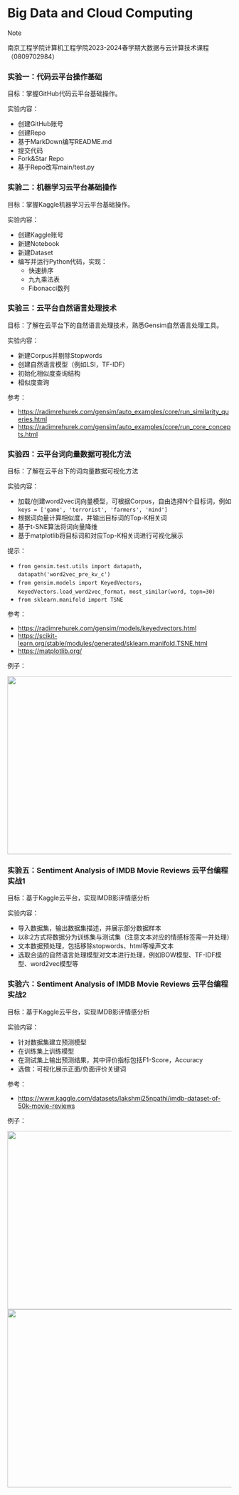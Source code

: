 # Big Data and Cloud Computing

> [!NOTE] 
> 南京工程学院计算机工程学院2023-2024春学期大数据与云计算技术课程（0809702984）




### 实验一：代码云平台操作基础

目标：掌握GitHub代码云平台基础操作。

实验内容：
- 创建GitHub账号
- 创建Repo
- 基于MarkDown编写README.md
- 提交代码
- Fork&Star Repo
- 基于Repo改写main/test.py

### 实验二：机器学习云平台基础操作

目标：掌握Kaggle机器学习云平台基础操作。

实验内容：
- 创建Kaggle账号
- 新建Notebook
- 新建Dataset
- 编写并运行Python代码，实现：
  - 快速排序
  - 九九乘法表
  - Fibonacci数列

### 实验三：云平台自然语言处理技术

目标：了解在云平台下的自然语言处理技术，熟悉Gensim自然语言处理工具。

实验内容：
- 新建Corpus并剔除Stopwords
- 创建自然语言模型（例如LSI，TF-IDF）
- 初始化相似度查询结构
- 相似度查询

参考：
- https://radimrehurek.com/gensim/auto_examples/core/run_similarity_queries.html
- https://radimrehurek.com/gensim/auto_examples/core/run_core_concepts.html

### 实验四：云平台词向量数据可视化方法

目标：了解在云平台下的词向量数据可视化方法

实验内容：
- 加载/创建word2vec词向量模型，可根据Corpus，自由选择N个目标词，例如 `keys = ['game', 'terrorist', 'farmers', 'mind']`
- 根据词向量计算相似度，并输出目标词的Top-K相关词
- 基于t-SNE算法将词向量降维
- 基于matplotlib将目标词和对应Top-K相关词进行可视化展示

提示：
- `from gensim.test.utils import datapath`，`datapath('word2vec_pre_kv_c')`
- `from gensim.models import KeyedVectors`，`KeyedVectors.load_word2vec_format`，`most_similar(word, topn=30)`
- `from sklearn.manifold import TSNE`

参考：
- https://radimrehurek.com/gensim/models/keyedvectors.html
- https://scikit-learn.org/stable/modules/generated/sklearn.manifold.TSNE.html
- https://matplotlib.org/

例子：

<img src="https://github.com/cuishicheng/Big-Data-and-Cloud-Computing/blob/main/main/example4.png" width="600" height="400">

### 实验五：Sentiment Analysis of IMDB Movie Reviews 云平台编程实战1

目标：基于Kaggle云平台，实现IMDB影评情感分析

实验内容：
- 导入数据集，输出数据集描述，并展示部分数据样本
- 以8:2方式将数据分为训练集与测试集（注意文本对应的情感标签需一并处理）
- 文本数据预处理，包括移除stopwords、html等噪声文本
- 选取合适的自然语言处理模型对文本进行处理，例如BOW模型、TF-IDF模型、word2vec模型等

### 实验六：Sentiment Analysis of IMDB Movie Reviews 云平台编程实战2

目标：基于Kaggle云平台，实现IMDB影评情感分析

实验内容：
- 针对数据集建立预测模型
- 在训练集上训练模型
- 在测试集上输出预测结果，其中评价指标包括F1-Score，Accuracy
- 选做：可视化展示正面/负面评价关键词

参考：
- https://www.kaggle.com/datasets/lakshmi25npathi/imdb-dataset-of-50k-movie-reviews

例子：

<img src="https://github.com/cuishicheng/Big-Data-and-Cloud-Computing/blob/main/main/example6-1.png" width="800" height="400">

<img src="https://github.com/cuishicheng/Big-Data-and-Cloud-Computing/blob/main/main/example6-2.png" width="800" height="400">
